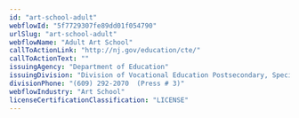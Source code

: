 ```yaml
---
id: "art-school-adult"
webflowId: "5f7729307fe89dd01f054790"
urlSlug: "art-school-adult"
webflowName: "Adult Art School"
callToActionLink: "http://nj.gov/education/cte/"
callToActionText: ""
issuingAgency: "Department of Education"
issuingDivision: "Division of Vocational Education Postsecondary, Special Services Bureau"
divisionPhone: "(609) 292-2070  (Press # 3)"
webflowIndustry: "Art School"
licenseCertificationClassification: "LICENSE"
---
```

